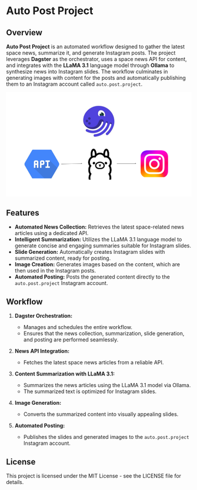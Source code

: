 # Auto Post Project

## Overview

**Auto Post Project** is an automated workflow designed to gather the latest space news, summarize it, and generate Instagram posts. The project leverages **Dagster** as the orchestrator, uses a space news API for content, and integrates with the **LLaMA 3.1** language model through **Ollama** to synthesize news into Instagram slides. The workflow culminates in generating images with content for the posts and automatically publishing them to an Instagram account called `auto.post.project`.

![](resources/readme.png)

## Features

- **Automated News Collection:** Retrieves the latest space-related news articles using a dedicated API.
- **Intelligent Summarization:** Utilizes the LLaMA 3.1 language model to generate concise and engaging summaries suitable for Instagram slides.
- **Slide Generation:** Automatically creates Instagram slides with summarized content, ready for posting.
- **Image Creation:** Generates images based on the content, which are then used in the Instagram posts.
- **Automated Posting:** Posts the generated content directly to the `auto.post.project` Instagram account.

## Workflow

1. **Dagster Orchestration:**  
   - Manages and schedules the entire workflow.
   - Ensures that the news collection, summarization, slide generation, and posting are performed seamlessly.

2. **News API Integration:**  
   - Fetches the latest space news articles from a reliable API.
   
3. **Content Summarization with LLaMA 3.1:**  
   - Summarizes the news articles using the LLaMA 3.1 model via Ollama.
   - The summarized text is optimized for Instagram slides.

4. **Image Generation:**  
   - Converts the summarized content into visually appealing slides.
   
5. **Automated Posting:**  
   - Publishes the slides and generated images to the `auto.post.project` Instagram account.


## License

This project is licensed under the MIT License - see the LICENSE file for details.
